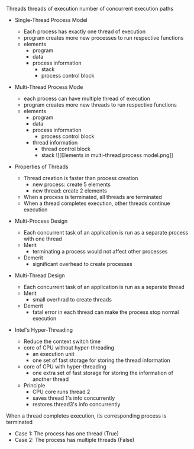  Threads
	threads of execution
		number of concurrent execution paths

- Single-Thread Process Model
	- Each process has exactly one thread of execution
	- program creates more new processes to run respective functions
	- elements
		- program
		- data
		- process information
			- stack
			- process control block
- Multi-Thread Process Mode
	- each process can have multiple thread of execution
	- program creates more new threads to run respective functions
	- elements
		- program
		- data
		- process information
			- process control block
		- thread information
			- thread control block
			- stack
		![[Elements in multi-thread process model.png]]

- Properties of Threads
	- Thread creation is faster than process creation
		- new process: create 5 elements
		- new thread: create 2 elements
	- When a process is terminated, all threads are terminated
	- When a thread completes execution, other threads continue execution

- Multi-Process Design
	- Each concurrent task of an application is run as a separate process with one thread
	- Merit
		- terminating a process would not affect other processes
	- Demerit
		- significant overhead to create processes
- Multi-Thread Design
	- Each concurrent task of an application is run as a separate thread
	- Merit
		- small overhrad to create threads
	- Demerit
		- fatal error in each thread can make the process stop normal execution

- Intel's Hyper-Threading
	- Reduce the context switch time
	- core of CPU without hyper-threading
		- an execution unit
		- one set of fast storage for storing the thread information
	- core of CPU with hyper-threading
		- one extra set of fast storage for storing the information of another thread
	- Principle
		- CPU core runs thread 2
		- saves thread 1's info concurrently
		- restores thread3's info concurrently

When a thread completes execution, its corresponding process is terminated
- Case 1: The process has one thread (True)
- Case 2: The process has multiple threads (False) 